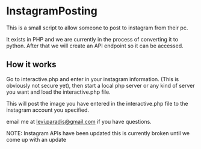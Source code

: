 # InstagramPosting
This is a small script to allow someone to post to instagram from their pc.

It exists in PHP and we are currently in the process of converting it to python. After that we will create an API endpoint so
it can be accessed.

## How it works
Go to interactive.php and enter in your instagram information. (This is obviously not secure yet), then start a local php server or any kind of server you want and load the interactive.php file.

This will post the image you have entered in the interactive.php file to the instagram account you specified. 

email me at levi.paradis@gmail.com if you have questions.


NOTE: Instagram APIs have been updated this is currently broken until we come up with an update

